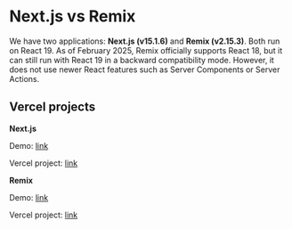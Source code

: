 # Next.js vs Remix

We have two applications: **Next.js (v15.1.6)** and **Remix (v2.15.3)**. Both run on React 19. As of February 2025, Remix officially supports React 18, but it can still run with React 19 in a backward compatibility mode. However, it does not use newer React features such as Server Components or Server Actions.

## Vercel projects
**Next.js**

Demo: [link](https://test-next-app-theta-pied.vercel.app/)

Vercel project: [link](https://vercel.com/patrianna/test-next-app)


**Remix**

Demo: [link](https://test-remix-app-ten.vercel.app/)

Vercel project: [link](https://vercel.com/patrianna/test-remix-app)

